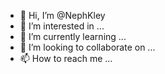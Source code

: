 - 👋 Hi, I’m @NephKley
- 👀 I’m interested in ...
- 🌱 I’m currently learning ...
- 💞️ I’m looking to collaborate on ...
- 📫 How to reach me ...

<!---
NephKley/NephKley is a ✨ special ✨ repository because its `README.md` (this file) appears on your GitHub profile.
You can click the Preview link to take a look at your changes.
--->
